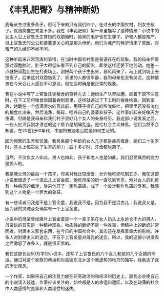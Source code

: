 # 《丰乳肥臀》与精神断奶

我母亲生过很多孩子，但活下来的只有我们四个。在过去的中国农村，妇女生孩子，就跟狗猫生育差不多。我在《丰乳肥臀》第一章里描写了这种情景：小说中的女主人公上官鲁氏生育她的双胞胎时，她家的毛驴也在生骡子。驴和人都是难产，但上官鲁氏的公公和婆婆更关心的是那头母驴。他们为难产的母驴请来了兽医，对难产的儿媳却不闻不问。

这种听起来非常荒唐的事情，在当时中国农村里是普遍存在的现象。我的母亲怀着那对双胞胎时，肚子大得低头看不到自己的脚尖，即使这样还要下地劳动。她差一点就把双胞胎生在打麦场上。刚把两个孩子生出来，暴风雨来了，马上就到场上去抢麦子。后来这对双胞胎死了，家里的人都很平静，我的母亲也没有哭泣。这种情景在今天会让人感到不可思议，但在当时确是很正常的现象。

我在小说中写了上官鲁氏偷粮食的奇特方式：她给生产队里拉磨，趁着干部不注意时，在下工前将粮食囫囵着吞到胃里，这样就逃过了下工时的搜身检查。回到家后，她跪在一个盛满清水的瓦盆前，用筷子探自己的喉咙催吐，把胃里还没有消化的粮食吐出来，然后洗净，捣碎，喂养自己的婆婆和孩子。这件事听起来好像天方夜谭，但确是我母亲和我们村子里好几个女人的亲身经历。我这部小说发表之后，一些人批评我刚才讲述的这个情节是胡编乱造，是给社会主义抹黑。他们当然不会知道，在20世纪60年代，中国的普通老百姓是如何生活的。

因为频繁的生育和饥饿，我母亲那个年龄的女人几乎都是疾病缠身，她们三十多岁时，基本上都丧失了生育的能力；四十多岁时，牙齿都脱落了。

当然，不仅仅女人如此，男人也如此。孩子和老人也是如此。我们忍受痛苦的能力是惊人的。

我是我父母的最后一个孩子，母亲对我比较溺爱，允许我吃奶吃到五岁。我在这部小说里塑造了一个混血儿上官金童，他吃母亲的奶一直吃到15岁。他对女人的乳房有一种病态的痴迷，后来他开了一家乳罩店，成了一个设计制作乳罩的专家。我感到这个人物是一个巨大的象征。

有一些读者问我是不是上官金童，我说我不是，因为我不是混血儿；我说我又是，因为我的灵魂深处确实有一个上官金童。

小说中的母亲曾经痛斥上官金童是一个一辈子吊在女人奶头上永远长不大的男人，母亲说的其实是一种精神现象。物质性的断奶不是一件难事，但精神上的断奶非常困难。封建主义那套东西，在今日的中国社会中，其实还在发挥着重大的影响。许多人对封建主义的迷恋，不亚于上官金童对母乳的迷恋。所以，我的这部小说发表之后激怒了许多人，就是很正常的。

我在这部长达50万字的小说中，还写了上官鲁氏的八个女儿和她的几个女婿的命运。通过对这个家族的命运和对高密东北乡这个我虚构的地方的描写，我表达了我的历史观念。

一个作家，如果把自己的注意力放在研究政治的和经济的历史上，那势必会使自己的小说误入歧途，作家应该关注的，始终都是人的命运和遭际，以及在动荡的社会中人类感情的变异和人类理性的迷失。